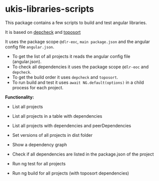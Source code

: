 # ukis-libraries-scripts

This package contains a few scripts to build and test angular libraries.

It is based on [depcheck](https://github.com/depcheck/depcheck) and [toposort](https://github.com/marcelklehr/toposort#readme)

It uses the package scope `@dlr-eoc`, `main package.json` and the angular config file `angular.json`.


- To get the list of all projects it reads the angular config file (angular.json).
- To check all dependencies it uses the package scope `@dlr-eoc` and `depcheck`.
- To get the build order it uses `depcheck` and `toposort`.
- To run build and test it uses `await NG.default(options)` in a child process for each project.


**Functionality:**
- List all projects
- List all projects in a table with dependencies
- List all projects with dependencies and peerDependencies

- Set versions of all projects in dist folder
- Show a dependency graph
- Check if all dependencies are listed in the package.json of the project

- Run ng test for all projects
- Run ng build for all projects (with toposort dependencies)

